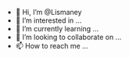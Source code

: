 - 👋 Hi, I’m @Lismaney
- 👀 I’m interested in ...
- 🌱 I’m currently learning ...
- 💞️ I’m looking to collaborate on ...
- 📫 How to reach me ...

<!---
Lismaney/Lismaney is a ✨ special ✨ repository because its `README.md` (this file) appears on your GitHub profile.
You can click the Preview link to take a look at your changes.
--->
